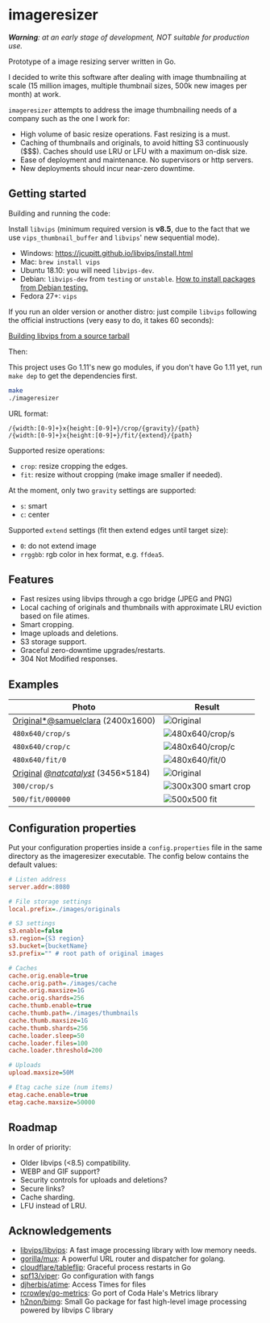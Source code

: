 # imageresizer

***Warning**: at an early stage of development, NOT suitable for production use.*

Prototype of a image resizing server written in Go. 

I decided to write this software after dealing with image thumbnailing at
scale (15 million images, multiple thumbnail sizes, 500k new images
per month) at work.

`imageresizer` attempts to address the image thumbnailing needs of a company 
such as the one I work for:

- High volume of basic resize operations. Fast resizing is a must.
- Caching of thumbnails and originals, to avoid hitting S3 continuously ($$$).
  Caches should use LRU or LFU with a maximum on-disk size.
- Ease of deployment and maintenance. No supervisors or http servers.
- New deployments should incur near-zero downtime.


## Getting started

Building and running the code:

Install `libvips` (minimum required version is **v8.5**, due to the fact that 
we use `vips_thumbnail_buffer` and `libvips`' new sequential mode).

- Windows: https://jcupitt.github.io/libvips/install.html
- Mac: `brew install vips`
- Ubuntu 18.10: you will need `libvips-dev`.
- Debian: `libvips-dev` from `testing` or `unstable`. [How to install packages from Debian testing.](https://we.riseup.net/debian/installing-testing-packages-on-stable)
- Fedora 27+: `vips`

If you run an older version or another distro: just compile `libvips` following the official instructions (very easy to do, it takes 60 seconds):

[Building libvips from a source tarball](https://jcupitt.github.io/libvips/install.html)

Then:

This project uses Go 1.11's new go modules, if you don't have Go 1.11 yet,
run `make dep` to get the dependencies first.

```bash
make
./imageresizer
```

URL format:

```
/{width:[0-9]+}x{height:[0-9]+}/crop/{gravity}/{path}
/{width:[0-9]+}x{height:[0-9]+}/fit/{extend}/{path}
```

Supported resize operations:
- `crop`: resize cropping the edges.
- `fit`: resize without cropping (make image smaller if needed).

At the moment, only two `gravity` settings are supported:
- `s`: smart
- `c`: center

Supported `extend` settings (fit then extend edges until target size):
- `0`: do not extend image
- `rrggbb`: rgb color in hex format, e.g. `ffdea5`.

## Features

- Fast resizes using libvips through a cgo bridge (JPEG and PNG)
- Local caching of originals and thumbnails with approximate LRU eviction based on file atimes.
- Smart cropping.
- Image uploads and deletions.
- S3 storage support.
- Graceful zero-downtime upgrades/restarts.
- 304 Not Modified responses.

## Examples

Photo | Result
------|--------
[Original](https://unsplash.com/photos/yUWKDfPLp6w)[*@samuelclara](https://unsplash.com/@samuelclara) (2400x1600) | ![Original](./testdata/samuel-clara-69657-unsplash.jpg)
`480x640/crop/s` | ![480x640/crop/s](./testdata/480x640/crop/s/samuel-clara-69657-unsplash.jpg)
`480x640/crop/c` | ![480x640/crop/c](./testdata/480x640/crop/c/samuel-clara-69657-unsplash.jpg)
`480x640/fit/0` | ![480x640/fit/0](./testdata/480x640/fit/0/samuel-clara-69657-unsplash.jpg)
[Original](https://unsplash.com/photos/BqD0Id4qemc) [*@natcatalyst*](https://unsplash.com/@natcatalyst) (3456×5184) | ![Original](./testdata/natasha-kasim-708827-unsplash.jpg)
`300/crop/s` | ![300x300 smart crop](./testdata/300x300/crop/s/natasha-kasim-708827-unsplash.jpg)
`500/fit/000000` | ![500x500 fit](./testdata/500x500/fit/000000/natasha-kasim-708827-unsplash.jpg)


## Configuration properties
Put your configuration properties inside a `config.properties` file in the same directory as the imageresizer executable. The config below contains the default values:

```ini
# Listen address
server.addr=:8080

# File storage settings
local.prefix=./images/originals

# S3 settings
s3.enable=false
s3.region={S3 region}
s3.bucket={bucketName}
s3.prefix="" # root path of original images

# Caches
cache.orig.enable=true
cache.orig.path=./images/cache
cache.orig.maxsize=1G
cache.orig.shards=256
cache.thumb.enable=true
cache.thumb.path=./images/thumbnails
cache.thumb.maxsize=1G
cache.thumb.shards=256
cache.loader.sleep=50
cache.loader.files=100
cache.loader.threshold=200

# Uploads
upload.maxsize=50M

# Etag cache size (num items)
etag.cache.enable=true
etag.cache.maxsize=50000
```

## Roadmap

In order of priority:

- Older libvips (<8.5) compatibility.
- WEBP and GIF support?
- Security controls for uploads and deletions?
- Secure links?
- Cache sharding.
- LFU instead of LRU.


## Acknowledgements

* [libvips/libvips](https://github.com/libvips/libvips): A fast image processing library with low memory needs.
* [gorilla/mux](https://github.com/gorilla/mux): A powerful URL router and dispatcher for golang.
* [cloudflare/tableflip](https://github.com/cloudflare/tableflip): Graceful process restarts in Go
* [spf13/viper](https://github.com/spf13/viper): Go configuration with fangs
* [djherbis/atime](https://github.com/djherbis/atime): Access Times for files
* [rcrowley/go-metrics](https://github.com/rcrowley/go-metrics): Go port of Coda Hale's Metrics library
* [h2non/bimg](https://github.com/h2non/bimg): Small Go package for fast high-level image processing powered by libvips C library
